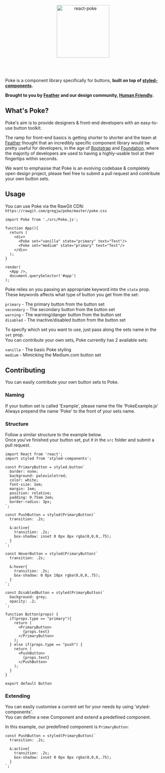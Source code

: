 <div align="center">
	<img alt="react-poke" src="http://i.imgur.com/d21NJPt.png" height="170px">
</div>
<br><br><br>


Poke is a component library specifically for buttons, **built on top of [styled-components](https://github.com/styled-components/styled-components).** 

**Brought to you by [Feather](https://feather-cfm.com) and our design community, [Human Friendly](https://uiux.blog).**

## What's Poke?
Poke's aim is to provide designers & front-end developers with an easy-to-use button toolkit.  
  
The ramp for front-end basics is getting shorter to shorter and the team at [Feather](https://feather-cfm.com) thought that an incredibly specific component library would be pretty useful for developers, in the age of [Bootstrap](https://github.com/twbs/bootstrap) and [Foundation](https://github.com/zurb/foundation-sites), where the majority of developers are used to having a highly-usable tool at their fingertips within seconds.

We want to emphasise that Poke is an evolving codebase & completely open design project, please feel free to submit a pull request and contribute your own button sets.

## Usage
You can use Poke via the RawGit CDN: `https://rawgit.com/gregjw/poke/master/poke.css`


```
import Poke from './src/Poke.js';

function App(){
  return (
    <div>
      <Poke set="vanilla" state="primary" text="Test"/>
      <Poke set="medium" state="primary" text="Test"/>
    </div>
  );
}

render(
  <App />,
  document.querySelector('#app')
);
```

Poke relies on you passing an appropriate keyword into the `state` prop.  
These keywords affects what type of button you get from the set:  
   
`primary` - The primary button from the button set  
`secondary` - The secondary button from the button set  
`warning` - The warning/danger button from the button set  
`disabled` - The inactive/disabled button from the button set  
  
To specify which set you want to use, just pass along the sets name in the `set` prop.  
You can contribute your own sets, Poke currently has 2 available sets:  
  
`vanilla` - The basic Poke styling  
`medium` - Mimicking the Medium.com button set  
  
## Contributing  
  
You can easily contribute your own button sets to Poke.  
  
### Naming  
  
If your button set is called 'Example', please name the file 'PokeExample.js'  
Always prepend the name 'Poke' to the front of your sets name.  
  
### Structure
  
Follow a similar structure to the example below.  
Once you've finished your button set, put it in the `src` folder and submit a pull request.  
  
```
import React from 'react';
import styled from 'styled-components';

const PrimaryButton = styled.button`
  border: none;  
  background: palevioletred;
  color: white;
  font-size: 1em;
  margin: 1em;
  position: relative;
  padding: 0.75em 2em;
  border-radius: 3px;
`;

const PushButton = styled(PrimaryButton)`
  transition: .2s;

  &:active{
    transition: .2s;
    box-shadow: inset 0 0px 8px rgba(0,0,0,.75);
  }
`;

const HoverButton = styled(PrimaryButton)`
  transition: .2s;

  &:hover{
    transition: .2s;
    box-shadow: 0 0px 10px rgba(0,0,0,.75);
  }
`;

const DisabledButton = styled(PrimaryButton)`
  background: grey;
  opacity: .2;
`;

function Button(props) {
  if(props.type == "primary"){
    return (
      <PrimaryButton>
        {props.text}
      </PrimaryButton>
    );
  } else if(props.type == "push") {
    return (
      <PushButton>
        {props.text}
      </PushButton>
    ); 
  }
}

export default Button
```
  
### Extending  
You can easily customise a current set for your needs by using 'styled-components'.  
You can define a new Component and extend a predefined component.  
  
In this example, our predefined component is `PrimaryButton`:  
  
```
const PushButton = styled(PrimaryButton)`
  transition: .2s;

  &:active{
    transition: .2s;
    box-shadow: inset 0 0px 8px rgba(0,0,0,.75);
  }
`;
```